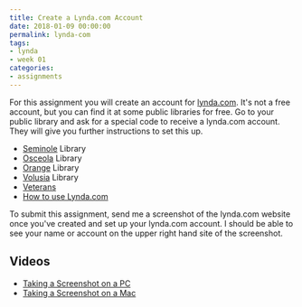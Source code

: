```yaml
---
title: Create a Lynda.com Account
date: 2018-01-09 00:00:00
permalink: lynda-com
tags:
- lynda
- week 01
categories:
- assignments
---
```

For this assignment you will create an account for [lynda.com](http://lynda.com/). It's not a free account, but you can find it at some public libraries for free. Go to your public library and ask for a special code to receive a lynda.com account. They will give you further instructions to set this up.

<!-- more -->

- [Seminole](http://www.seminolecountyfl.gov/departments-services/leisure-services/seminole-county-library/) Library
- [Osceola](http://www.myosceolalibrary.org/) Library
- [Orange](https://www.ocls.info/) Library
- [Volusia](http://volusialibrary.org/) Library
- [Veterans](https://linkedinforgood.linkedin.com/programs/veterans)
- [How to use Lynda.com](https://www.lynda.com/NA-tutorials/How-use-Lynda-com/77683-2.html)

To submit this assignment, send me a screenshot of the lynda.com website once you've created and set up your lynda.com account. I should be able to see your name or account on the upper right hand site of the screenshot.

## Videos

- [Taking a Screenshot on a PC](https://www.lynda.com/iOS-tutorials/Taking-screenshots-from-PC/114903/139014-4.html)
- [Taking a Screenshot on a Mac](https://www.lynda.com/iOS-tutorials/Taking-screenshots-from-Mac/114903/139015-4.html)